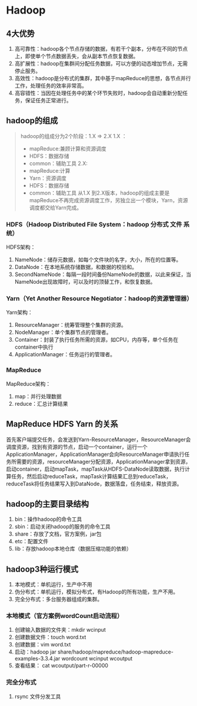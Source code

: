 # Hadoop
## 4大优势
1. 高可靠性：hadoop各个节点存储的数据，有若干个副本，分布在不同的节点上，即使单个节点数据丢失，会从副本节点恢复数据。
2. 高扩展性：hadoop在集群间分配任务数据，可以方便的动态增加节点，无需停止服务。
3. 高效性：hadoop是分布式的集群，其中基于mapReduce的思想，各节点并行工作，处理任务的效率非常高。
4. 高容错性：当因在处理任务中的某个环节失败时，hadoop会自动重新分配任务，保证任务正常进行。

## hadoop的组成
> hadoop的组成分为2个阶段：1.X => 2.X
> 1.X ：
> - mapReduce:兼顾计算和资源调度
> - HDFS：数据存储
> - common：辅助工具
> 2.X:
> - mapReduce:计算
> - Yarn：资源调度
> - HDFS：数据存储
> - common：辅助工具
> 从1.X 到2.X版本，hadoop的组成主要是mapReduce不再完成资源调度工作，另独立出一个模块，Yarn，资源调度都交给Yarn完成。

### HDFS（Hadoop Distributed File System：hadoop 分布式 文件 系统）
HDFS架构：
1. NameNode：储存元数据，如每个文件块的名字，大小，所在的位置等。
2. DataNode：在本地系统存储数据，和数据的校验和。
3. SecondNameNode：每隔一段时间备份NameNode的数据，以此来保证，当NameNode出现故障时，可以及时的顶替工作，和恢复数据。
### Yarn（Yet Another Resource Negotiator：hadoop的资源管理器）
Yarn架构：
1. ResourceManager：统筹管理整个集群的资源。
2. NodeManager：单个集群节点的管理者。
3. Container：封装了执行任务所需的资源，如CPU，内存等，单个任务在container中执行
4. ApplicationManager：任务运行的管理者。
### MapReduce
MapReduce架构：
1. map：并行处理数据
2. reduce：汇总计算结果

## MapReduce HDFS Yarn 的关系
首先客户端提交任务，会发送到Yarn-ResourceManager，ResourceManager会调度资源，找到有资源的节点，启动一个container，运行一个ApplicationManager，ApplicationManager会向ResourceManager申请执行任务所需要的资源，resourceManager分配资源，ApplicationManager拿到资源，启动container，启动mapTask，mapTask从HDFS-DataNode读取数据，执行计算任务，然后启动reduceTask，mapTask计算结果汇总到reduceTask，reduceTask将任务结果写入到DataNode，数据落盘，任务结束，释放资源。

## hadoop的主要目录结构
1. bin：操作hadoop的命令工具
2. sbin：启动关闭hadoop的服务的命令工具
3. share：存放了文档，官方案例，jar包
4. etc：配置文件
5. lib：存放hadoop本地仓库（数据压缩功能的依赖）
## hadoop3种运行模式
1. 本地模式：单机运行，生产中不用
2. 伪分布式：单机运行，模拟分布式，有Hadoop的所有功能，生产不用。
3. 完全分布式：多台服务器组成的集群。

### 本地模式（官方案例wordCount启动流程）
1. 创建输入数据的文件夹：mkdir wcinput
2. 创建数据文件：touch word.txt
3. 创建数据：vim word.txt
4. 启动：hadoop jar  share/hadoop/mapreduce/hadoop-mapreduce-examples-3.3.4.jar wordcount wcinput wcoutput
5. 查看结果： cat wcoutput/part-r-00000

### 完全分布式
1. rsync 文件分发工具 

